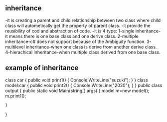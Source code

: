 ## inheritance
-it is creating a parent and child relationship between two class where child class will autometically get the property of parent class.
-it provide the reusibility of cod and abstraction of code.
-it is 4 type:
1-single inheritance-it means there is one base class and one derive class.
2-multiple inheritance-c# does not support because of the Ambiguity function.
3-multilevel inheritance-when one class is derive from another derive class.
4-hierachical inheritance-when multiple class derived from one base class.

## example of inheritance

class car
{
  public void print1()
  {
      Console.WriteLine("suzuki");
  }
}
class model:car
{
    public void print2()
    {
        Console.WriteLine("2020");
    }
}
public class output
{
    public static void Main(string[] args)
    {
       model m=new model();
       m.print1();
       
    }
}


